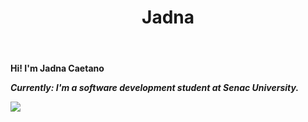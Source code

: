 
<html>
   
   <header><h1>Jadna</h1></header>
                     
<b> Hi! I'm <b>Jadna Caetano</b><i>

<l1>Currently: I'm a software development student at Senac University.</l1>

        
</html>


<a href="https://www.linkedin.com/in/jadna-caetano-b327b7233" target="_blank">
<img src="https://img.shields.io/badge/-LinkedIn-%230077B5?style=for-the-badge&logo=linkedin&logoColor=white" target="_blank">
</a>



